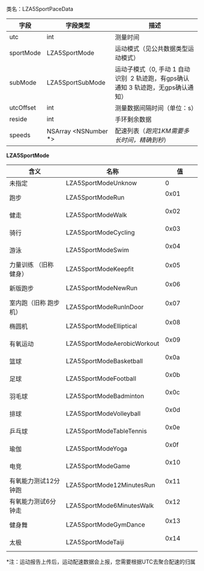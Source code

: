 类名：LZA5SportPaceData

| 字段 | 字段类型 | 描述 |
| --- | --- | --- |
| utc | int | 测量时间 |
| sportMode | LZA5SportMode | 运动模式（见公共数据类型运动模式） |
| subMode | LZA5SportSubMode | 运动子模式（0, 手动 1 自动识别  2 轨迹跑，有gps确认通知 3 轨迹跑，无gps确认通知） |
| utcOffset | int | 测量数据间隔时间（单位：s） |
| reside | int | 手环剩余数据 |
| speeds | NSArray <NSNumber *> | 配速列表（_跑完1KM需要多长时间，精确到秒_） |


**LZA5SportMode**

| 含义 | 名称 | 值 |
| --- | --- | --- |
| 未指定          | LZA5SportModeUnknow         | 0 |
| 跑步           | LZA5SportModeRun            | 0x01             |
| 健走           | LZA5SportModeWalk           | 0x02             |
| 骑行           | LZA5SportModeCycling        | 0x03             |
| 游泳           | LZA5SportModeSwim           | 0x04             |
| 力量训练 （旧称 健身） | LZA5SportModeKeepfit        | 0x05             |
| 新版跑步         | LZA5SportModeNewRun         | 0x06             |
| 室内跑（旧称 跑步机）  | LZA5SportModeRunInDoor      | 0x07             |
| 椭圆机          | LZA5SportModeElliptical     | 0x08             |
| 有氧运动         | LZA5SportModeAerobicWorkout | 0x09             |
| 篮球           | LZA5SportModeBasketball     | 0x0a             |
| 足球           | LZA5SportModeFootball       | 0x0b             |
| 羽毛球          | LZA5SportModeBadminton      | 0x0c             |
| 排球           | LZA5SportModeVolleyball     | 0x0d             |
| 乒乓球          | LZA5SportModeTableTennis    | 0x0e             |
| 瑜伽           | LZA5SportModeYoga           | 0x0f             |
| 电竞           | LZA5SportModeGame           | 0x10             |
| 有氧能力测试12分钟跑  | LZA5SportMode12MinutesRun  | 0x11             |
| 有氧能力测试6分钟走   | LZA5SportMode6MinutesWalk  | 0x12             |
| 健身舞          | LZA5SportModeGymDance       | 0x13             |
| 太极 | LZA5SportModeTaiji          | 0x14             |

*注：运动报告上传后，运动配速数据会上报，您需要根据UTC去聚合配速的归属



